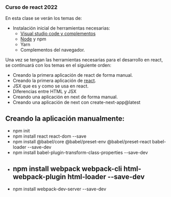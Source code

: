 ### Curso de react 2022
En esta clase se verán los temas de:
- Instalación inicial de herramientas necesarias:
	- [Visual studio code y complementos](https://code.visualstudio.com/)
	- [Node](https://nodejs.org/es/) y npm
	- Yarn
	- Complementos del navegador.
	
Una vez se tengan las herramientas necesarias para el desarrollo en react, se continuará con los temas  en el siguiente orden:
- Creando la primera aplicación de react  de forma manual.
- Creando la primera aplicación de [react](https://create-react-app.dev/).
- JSX que es y como se usa en react.
- Diferencias entre HTML y  JSX
- Creando una aplicación en next  de forma manual.
- Creando una aplicación de next con create-next-app@latest 




## Creando la aplicación manualmente: 
- npm init
- npm install react react-dom --save
- npm install @babel/core @babel/preset-env @babel/preset-react babel-loader --save-dev
- npm install babel-plugin-transform-class-properties --save-dev
- npm install webpack webpack-cli html-webpack-plugin html-loader --save-dev
  --
- npm install webpack-dev-server --save-dev
